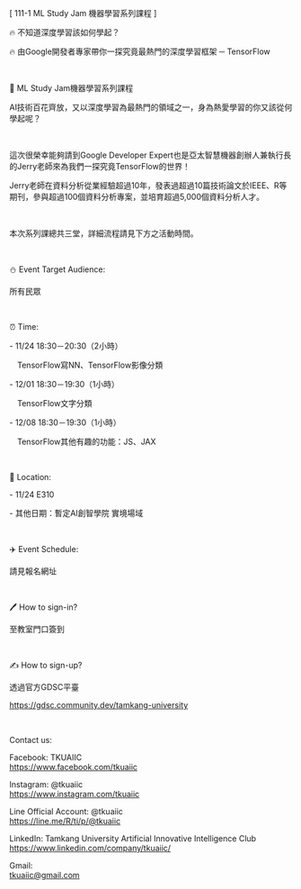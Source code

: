 [ 111-1 ML Study Jam 機器學習系列課程 ]

🔥 不知道深度學習該如何學起？

🔥 由Google開發者專家帶你一探究竟最熱門的深度學習框架 ─ TensorFlow

&nbsp;

📎 ML Study Jam機器學習系列課程

AI技術百花齊放，又以深度學習為最熱門的領域之一，身為熱愛學習的你又該從何學起呢？

&nbsp;

這次很榮幸能夠請到Google Developer Expert也是亞太智慧機器創辦人兼執行長的Jerry老師來為我們一探究竟TensorFlow的世界！

Jerry老師在資料分析從業經驗超過10年，發表過超過10篇技術論文於IEEE、R等期刊，參與超過100個資料分析專案，並培育超過5,000個資料分析人才。

&nbsp;

本次系列課總共三堂，詳細流程請見下方之活動時間。

&nbsp;

⛄️ Event Target Audience:

所有民眾

&nbsp;

⏰ Time:

\- 11/24 18:30－20:30（2小時）

&emsp;TensorFlow寫NN、TensorFlow影像分類

\- 12/01 18:30－19:30（1小時）

&emsp;TensorFlow文字分類

\- 12/08 18:30－19:30（1小時）

&emsp;TensorFlow其他有趣的功能：JS、JAX

&nbsp;

📍 Location:

\- 11/24 E310

\- 其他日期：暫定AI創智學院 實境場域

&nbsp;

✈️ Event Schedule:

請見報名網址

&nbsp;

🖊️ How to sign-in?

至教室門口簽到

&nbsp;

✍️ How to sign-up?

透過官方GDSC平臺

<https://gdsc.community.dev/tamkang-university>

&nbsp;

Contact us:

Facebook: TKUAIIC <br />https://www.facebook.com/tkuaiic

Instagram: @tkuaiic <br />https://www.instagram.com/tkuaiic

Line Official Account: @tkuaiic <br />https://line.me/R/ti/p/@tkuaiic

LinkedIn: Tamkang University Artificial Innovative Intelligence Club <br />https://www.linkedin.com/company/tkuaiic/

Gmail: <br />tkuaiic@gmail.com
